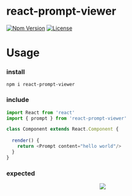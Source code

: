 # react-prompt-viewer

[![Npm Version][npm-version-image]][npm-version-url]
[![License][license-image]][license-url]

# Usage
### install
```npm i react-prompt-viewer```

### include
```javascript
import React from 'react'
import { prompt } from 'react-prompt-viewer'

class Component extends React.Component {
    
  render() {
    return <Prompt content="hello world"/>
  }
}
```



### expected

<p align="center" >
    <img src="https://github.com/birariro/react-prompt-viewer/blob/master/image/helloworld.png?raw=true"/>
</p>


[license-image]: http://img.shields.io/npm/l/react-prompt-viewer.svg
[license-url]: LICENSE
[npm-version-image]: https://img.shields.io/npm/v/react-prompt-viewer.svg
[npm-version-url]: https://www.npmjs.com/package/react-prompt-viewer